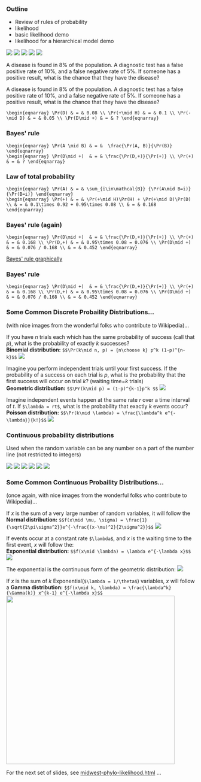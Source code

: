 ### Outline

  * Review of rules of probability
  * likelihood
  * basic likelihood demo
  * likelihood for a hierarchical model demo



<img src="images/by-paul-lewis/pol-probability-0.png"/>



<img src="images/by-paul-lewis/pol-probability-1.png"/>



<img src="images/by-paul-lewis/pol-probability-2.png"/>



<img src="images/by-paul-lewis/pol-probability-3.png"/>



<img src="images/by-paul-lewis/pol-probability-4.png"/>



A disease is found in 8% of the population.
A diagnostic test has a false positive rate of 10%, and
a false negative rate of 5%.
If someone has a positive result, what is the chance that they have the disease?



A disease is found in 8% of the population.
A diagnostic test has a false positive rate of 10%, and
a false negative rate of 5%.
If someone has a positive result, what is the chance that they have the disease?

`\begin{eqnarray}
\Pr(D) & = & 0.08 \\
\Pr(+\mid H) & = & 0.1 \\
\Pr(-\mid D) & = & 0.05 \\
\Pr(D\mid +) & = & ?
\end{eqnarray}`




### Bayes' rule
`\begin{eqnarray}
\Pr(A \mid B) & = &  \frac{\Pr(A, B)}{\Pr(B)}
\end{eqnarray}`
<br />
`\begin{eqnarray}
\Pr(D\mid +)  & = & \frac{\Pr(D,+)}{\Pr(+)} \\
\Pr(+) & = & ?
\end{eqnarray}`




### Law of total probability
`\begin{eqnarray}
\Pr(A) & = & \sum_{i\in\mathcal{B}} {\Pr(A\mid B=i)}{\Pr(B=i)}
\end{eqnarray}`
<br />
`\begin{eqnarray}
\Pr(+) & = & \Pr(+\mid H)\Pr(H) + \Pr(+\mid D)\Pr(D) \\
& = & 0.1\times 0.92 + 0.95\times 0.08 \\
& = & 0.168
\end{eqnarray}`




### Bayes' rule (again)
`\begin{eqnarray}
\Pr(D\mid +)  & = & \frac{\Pr(D,+)}{\Pr(+)} \\
\Pr(+) & = & 0.168 \\
\Pr(D,+) & = & 0.95\times 0.08 = 0.076 \\
\Pr(D\mid +)  & = & 0.076 / 0.168 \\
& = & 0.452
\end{eqnarray}`




<a href="./bayesgraph.html" target="_blank">Bayes' rule graphically</a>




### Bayes' rule
`\begin{eqnarray}
\Pr(D\mid +)  & = & \frac{\Pr(D,+)}{\Pr(+)} \\
\Pr(+) & = & 0.168 \\
\Pr(D,+) & = & 0.95\times 0.08 = 0.076 \\
\Pr(D\mid +)  & = & 0.076 / 0.168 \\
& = & 0.452
\end{eqnarray}`



### Some Common Discrete Probaility Distributions...

(with nice images from the wonderful folks who contribute to Wikipedia)...




If you have *n* trials each which has the same probability of
success (call that *p*), what is the probability of exactly *k* successes?
<br />**Binomial distribution:**
`$$\Pr(k\mid n, p) = {n\choose k} p^k (1-p)^{n-k}$$`
<img src="images/wikimedia/Binomial_distribution_pmf.svg"/>



Imagine you perform independent trials until your first success.
If the probability of a success on each trial is *p*, what is the
probability that the first success will occur on trial *k*? (waiting time=*k* trials)
<br />**Geometric distribution:**
`$$\Pr(k\mid p) = (1-p)^{k-1}p^k $$`
<img src="images/wikimedia/Geometric_pmf.svg"/>



Imagine independent events happen at the same rate *r* over a time
interval of *t*. If `$\lambda = rt$`, what is the probability
that exactly *k* events occur?
<br />**Poisson distribution:**
`$$\Pr(k\mid \lambda) = \frac{\lambda^k e^{-\lambda}}{k!}$$`
<img src="images/wikimedia/Poisson_pmf.svg"/>



### Continuous probability distributions
Used when the random variable can be any number on a part 
of the number line (not restricted to integers)



<img src="images/by-paul-lewis/probability-density-0.png"/>



<img src="images/by-paul-lewis/probability-density-1.png"/>



<img src="images/by-paul-lewis/probability-density-2.png"/>



<img src="images/by-paul-lewis/probability-density-3.png"/>



<img src="images/by-paul-lewis/probability-density-4.png"/>



<img src="images/by-paul-lewis/probability-density-5.png"/>



### Some Common Continuous Probaility Distributions...

(once again, with nice images from the wonderful folks who contribute to Wikipedia)...



If *x* is the sum of a very large number of random variables,
it will follow the 
<br />**Normal distribution:**
`$$f(x\mid \mu, \sigma) = \frac{1}{\sqrt{2\pi\sigma^2}}e^{-\frac{(x-\mu)^2}{2\sigma^2}}$$`
<img src="images/wikimedia/Normal_Distribution_PDF.svg"/>



If events occur at a constant rate `$\lambda$`, and
*x* is the 
waiting time to the first event, *x* will follow the:
<br />**Exponential distribution:**
`$$f(x\mid \lambda) = \lambda e^{-\lambda x}$$`
<img src="images/wikimedia/Exponential_pdf.svg"/>


The exponential is the continuous form of the geometric distribution:
<img src="images/wikimedia/Geometric_pmf.svg"/>




If *x* is the sum of *k* Exponential(`$\lambda = 1/\theta$`) variables,
*x* will follow a  **Gamma distribution:**
`$$f(x\mid k, \lambda) = \frac{\lambda^k}{\Gamma(k)} x^{k-1} e^{-\lambda x}$$`
<img height="450" src="images/wikimedia/Gamma_distribution_pdf.svg"/>



For the next set of slides, see 
<a href="./midwest-phylo-likelihood.html">midwest-phylo-likelihood.html</a> ...

